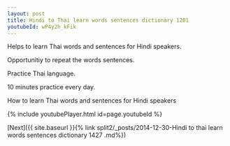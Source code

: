 ```yaml
---
layout: post
title: Hindi to Thai learn words sentences dictionary 1201 
youtubeId: wP4y2h_kFik
---
```

 
 
Helps to learn Thai words and sentences for Hindi speakers.

Opportunitiy to repeat the words sentences. 

Practice Thai language. 
 
10 minutes practice every day. 
 
How to learn Thai words and sentences for Hindi speakers 
 
{% include youtubePlayer.html id=page.youtubeId %}
 
 
[Next]({{ site.baseurl }}{% link  split2/_posts/2014-12-30-Hindi to thai learn words sentences dictionary 1427 .md%})
 
